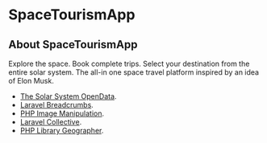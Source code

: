 <h1>SpaceTourismApp</h1>

## About SpaceTourismApp

Explore the space. Book complete trips. Select your destination from the entire solar system. The all-in one space travel platform inspired by an idea of Elon Musk.

- [The Solar System OpenData](https://api.le-systeme-solaire.net/en/).
- [Laravel Breadcrumbs](https://github.com/diglactic/laravel-breadcrumbs).
- [PHP Image Manipulation](https://image.intervention.io/v2).
- [Laravel Collective](https://github.com/laravelcollective/html).
- [PHP Library Geographer](https://github.com/MenaraSolutions/geographer).
